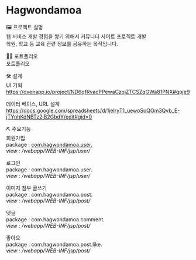 # Hagwondamoa
🖼 프로젝트 설명<br>
웹 서비스 개발 경험을 쌓기 위해서 커뮤니티 사이트 프로젝트 개발<br>
학원, 학교 등 교육 관련 정보를 공유하는 목적입니다.<br>

👩‍🏫 포트폴리오<br>
포트폴리오<br>

🛠 설계<br>
UI 기획<br>
https://ovenapp.io/project/ND6qfRvacPPewaCzojZTCSZqGWa81PNX#qpje9<br>

데이터 베이스, URL 설계<br>
https://docs.google.com/spreadsheets/d/1jeIryT1_uewoSoQOm3Qvb_E-jTYnhKdNBTz2iB2GbdY/edit#gid=0<br>

⛏ 주요기능<br>
회원가입<br>
package : <a href="https://github.com/circleash/Hagwondamoa/tree/develop/src/main/java/com/hagwondamoa/user">com.hagwondamoa.user.*<br></a>
view : /webapp/WEB-INF/jsp/user/*<br>

로그인<br>
package : com.hagwondamoa.user.*<br>
view : /webapp/WEB-INF/jsp/user/*<br>

이미지 첨부 글쓰기<br>
package : com.hagwondamoa.post.*<br>
view : /webapp/WEB-INF/jsp/post/*<br>

댓글<br>
package : com.hagwondamoa.comment.*<br>
view : /webapp/WEB-INF/jsp/post/*<br>

좋아요<br>
package : com.hagwondamoa.post.like.*<br>
view : /webapp/WEB-INF/jsp/post/*<br>
